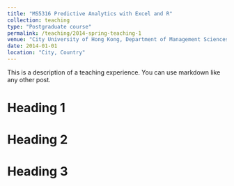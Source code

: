 ```yaml
---
title: "MS5316 Predictive Analytics with Excel and R"
collection: teaching
type: "Postgraduate course"
permalink: /teaching/2014-spring-teaching-1
venue: "City University of Hong Kong, Department of Management Sciences"
date: 2014-01-01
location: "City, Country"
---
```


This is a description of a teaching experience. You can use markdown like any other post.

Heading 1
======

Heading 2
======

Heading 3
======
